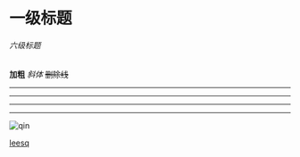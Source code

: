 # 一级标题
###### 六级标题
**加粗**
*斜体*
~~删除线~~

****

***

---

----
![qin](http://p1.so.qhimgs1.com/bdr/200_200_/t018967a5c215ae6781.jpg)

[leesq](https://leesq.github.io/lsq/)